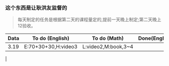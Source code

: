 ### 这个东西是让耿洪友监督的
>每天制定的任务是根据第二天的课程量定的,提前一天晚上制定;第二天晚上12验收。

|Data|To do (English)|To do (Math)|Done(English)|Done(Math)|Done(Courses)|
|-|-|-|-|-|-|
|3.19|E:70+30+30,H:video3|L:video2,M:book,3~4|
|